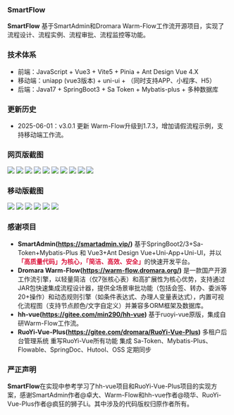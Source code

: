 ### **SmartFlow**

**SmartFlow** 基于SmartAdmin和Dromara Warm-Flow工作流开源项目，实现了流程设计、流程实例、流程审批、流程监控等功能。

### **技术体系**

- 前端：JavaScript + Vue3 + Vite5 + Pinia + Ant Design Vue 4.X
- 移动端：uniapp (vue3版本) + uni-ui + （同时支持APP、小程序、H5）
- 后端：Java17 + SpringBoot3 + Sa Token + Mybatis-plus + 多种数据库

### **更新历史**
 - 2025-06-01：v3.0.1 更新 Warm-Flow升级到1.7.3，增加请假流程示例，支持移动端工作流。

### **网页版截图**
![](docs/image/flow-defince.png)
![](docs/image/flow-defince-edit.png)
![](docs/image/flow-defince-design.png)
![](docs/image/flow-defince-chart.png)
![](docs/image/flow-run-todo.png)
![](docs/image/flow-run-done.png)
![](docs/image/flow-run-ref.png)
![](docs/image/flow-run-his.png)
![](docs/image/flow-run-notice.png)
![](docs/image/flow-run-approve.png)

### **移动版截图**
![](docs/image/flow-app-login.png)
![](docs/image/flow-app-index.png)
![](docs/image/flow-app-todo.png)
![](docs/image/flow-app-task-detail.png)
![](docs/image/flow-app-task-approve.png)
![](docs/image/flow-app-done-task.png)

### **感谢项目**
- **SmartAdmin(https://smartadmin.vip/)** 基于SpringBoot2/3+Sa-Token+Mybatis-Plus 和 Vue3+Ant Design Vue+Uni-App+Uni-UI，并以 <font color="#DC143C">**「高质量代码」为核心，「简洁、高效、安全」**</font>的快速开发平台。
- **Dromara Warm-Flow(https://warm-flow.dromara.org/)** 是一款国产开源工作流引擎，以​​轻量简洁​​（仅7张核心表）和​​高扩展性​​为核心优势，支持通过JAR包快速集成流程设计器，提供​​全场景审批功能​​（包括会签、转办、委派等20+操作）和​​动态规则引擎​​（如条件表达式、办理人变量表达式），内置​​可视化流程图​​（支持节点颜色/文字自定义）并兼容多ORM框架及数据库。
- **hh-vue(https://gitee.com/min290/hh-vue)** 基于ruoyi-vue原版，集成自研Warm-Flow工作流。
- **RuoYi-Vue-Plus(https://gitee.com/dromara/RuoYi-Vue-Plus)** 多租户后台管理系统 重写RuoYi-Vue所有功能 集成 Sa-Token、Mybatis-Plus、Flowable、SpringDoc、Hutool、OSS 定期同步

### **严正声明**
**SmartFlow**在实现中参考学习了hh-vue项目和RuoYi-Vue-Plus项目的实现方案，感谢SmartAdmin作者@卓大、Warm-Flow和hh-vue作者@晓华、RuoYi-Vue-Plus作者@疯狂的狮子Li。其中涉及的代码版权归原作者所有。